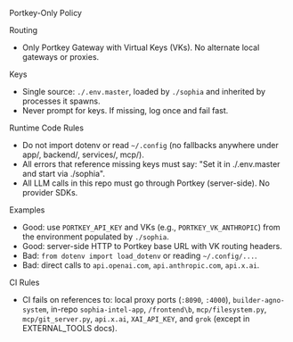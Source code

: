 Portkey-Only Policy

Routing
- Only Portkey Gateway with Virtual Keys (VKs). No alternate local gateways or proxies.

Keys
- Single source: `./.env.master`, loaded by `./sophia` and inherited by processes it spawns.
- Never prompt for keys. If missing, log once and fail fast.

Runtime Code Rules
- Do not import dotenv or read `~/.config` (no fallbacks anywhere under app/, backend/, services/, mcp/).
- All errors that reference missing keys must say: "Set it in ./.env.master and start via ./sophia".
- All LLM calls in this repo must go through Portkey (server-side). No provider SDKs.

Examples
- Good: use `PORTKEY_API_KEY` and VKs (e.g., `PORTKEY_VK_ANTHROPIC`) from the environment populated by `./sophia`.
- Good: server-side HTTP to Portkey base URL with VK routing headers.
- Bad: `from dotenv import load_dotenv` or reading `~/.config/...`.
- Bad: direct calls to `api.openai.com`, `api.anthropic.com`, `api.x.ai`.

CI Rules
- CI fails on references to: local proxy ports (`:8090`, `:4000`), `builder-agno-system`, in-repo `sophia-intel-app`, `/frontend\b`, `mcp/filesystem.py`, `mcp/git_server.py`, `api.x.ai`, `XAI_API_KEY`, and `grok` (except in EXTERNAL_TOOLS docs).

